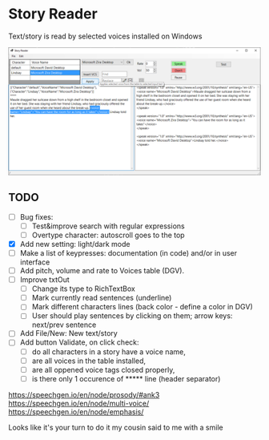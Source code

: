 ﻿# Story Reader
Text/story is read by selected voices installed on Windows

![Story Reader - Main Window](ScreenShots/FrmMain.png)

## TODO
- [ ] Bug fixes:
	- [ ] Test&improve search with regular expressions
	- [ ] Overtype character: autoscroll goes to the top
- [x] Add new setting: light/dark mode
- [ ] Make a list of keypresses: documentation (in code) and/or in user interface
- [ ] Add pitch, volume and rate to Voices table (DGV).
- [ ] Improve txtOut
	- [ ] Change its type to RichTextBox
	- [ ] Mark currently read sentences (underline)
	- [ ] Mark different characters lines (back color - define a color in DGV)
	- [ ] User should play sentences by clicking on them; arrow keys: next/prev sentence
- [ ] Add File/New: New text/story
- [ ] Add button Validate, on click check:
	- [ ] do all characters in a story have a voice name, 
	- [ ] are all voices in the table installed,
	- [ ] are all oppened voice tags closed properly,
	- [ ] is there only 1 occurence of ***** line (header separator)

https://speechgen.io/en/node/prosody/#ank3
https://speechgen.io/en/node/multi-voice/
https://speechgen.io/en/node/emphasis/

<voice name="cousin">
<prosody rate='130%' pitch='x-high'>Looks like it's your turn to do it</prosody>
</voice>
<voice name="default">
<prosody rate='slow' pitch='low'>my cousin said to me with a smile</prosody>
</voice>
<emphasis level='strong'></emphasis>